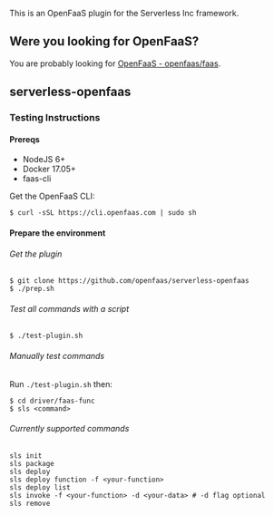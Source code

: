 This is an OpenFaaS plugin for the Serverless Inc framework.

## Were you looking for OpenFaaS?

You are probably looking for [OpenFaaS - openfaas/faas](https://github.com/alexellis/faas).

## serverless-openfaas

### Testing Instructions

#### Prereqs

* NodeJS 6+
* Docker 17.05+
* faas-cli

Get the OpenFaaS CLI:

```
$ curl -sSL https://cli.openfaas.com | sudo sh
```

#### Prepare the environment

###### Get the plugin

```
$ git clone https://github.com/openfaas/serverless-openfaas
$ ./prep.sh
```

###### Test all commands with a script

```
$ ./test-plugin.sh
```

###### Manually test commands

Run `./test-plugin.sh` then:
```
$ cd driver/faas-func
$ sls <command>
```

###### Currently supported commands
```
sls init
sls package
sls deploy
sls deploy function -f <your-function>
sls deploy list
sls invoke -f <your-function> -d <your-data> # -d flag optional
sls remove
```
